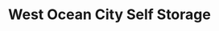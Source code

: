 ---
title: "West Ocean City Self Storage"
url: /ocean-city/west-ocean-city-self-storage/
shop: storage rental
---